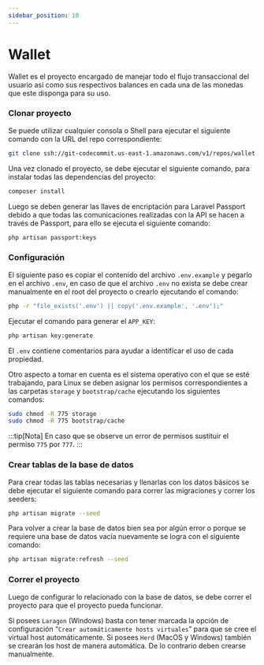 ```yaml
---
sidebar_position: 10
---
```


# Wallet

Wallet es el proyecto encargado de manejar todo el flujo transaccional del usuario así como sus respectivos balances en cada una de las monedas que este disponga para su uso.

### Clonar proyecto

Se puede utilizar cualquier consola o Shell para ejecutar el siguiente comando con la URL del repo correspondiente:

```bash
git clone ssh://git-codecommit.us-east-1.amazonaws.com/v1/repos/wallet
```

Una vez clonado el proyecto, se debe ejecutar el siguiente comando, para instalar todas las dependencias del proyecto:

```bash
composer install
```

Luego se deben generar las llaves de encriptación para Laravel Passport debido a que todas las comunicaciones realizadas con la API se hacen a través de Passport, para ello se ejecuta el siguiente comando:

```bash
php artisan passport:keys
```

### Configuración

El siguiente paso es copiar el contenido del archivo `.env.example` y pegarlo en el archivo `.env`, en caso de que el archivo `.env` no exista se debe crear manualmente en el root del proyecto o crearlo ejecutando el comando:

```bash
php -r "file_exists('.env') || copy('.env.example', '.env');"
```

Ejecutar el comando para generar el `APP_KEY`:

```bash
php artisan key:generate
```

El `.env` contiene comentarios para ayudar a identificar el uso de cada propiedad.

Otro aspecto a tomar en cuenta es el sistema operativo con el que se esté trabajando, para Linux se deben asignar los permisos correspondientes a las carpetas `storage` y `bootstrap/cache` ejecutando los siguientes comandos:

```bash
sudo chmod -R 775 storage
sudo chmod -R 775 bootstrap/cache
```

:::tip[Nota]
En caso que se observe un error de permisos sustituir el permiso `775` por `777`.
:::


### Crear tablas de la base de datos

Para crear todas las tablas necesarias y llenarlas con los datos básicos se debe ejecutar el siguiente comando para correr las migraciones y correr los seeders:

```bash
php artisan migrate --seed
```

Para volver a crear la base de datos bien sea por algún error o porque se requiere una base de datos vacía nuevamente se logra con el siguiente comando:

```bash
php artisan migrate:refresh --seed
```

### Correr el proyecto

Luego de configurar lo relacionado con la base de datos, se debe correr el proyecto para que el proyecto pueda funcionar.

Si posees `Laragon` (Windows) basta con tener marcada la opción de configuración “`Crear automáticamente hosts virtuales`” para que se cree el virtual host automáticamente. Si posees `Herd` (MacOS y Windows) también se crearán los host de manera automática. De lo contrario deben crearse manualmente.
